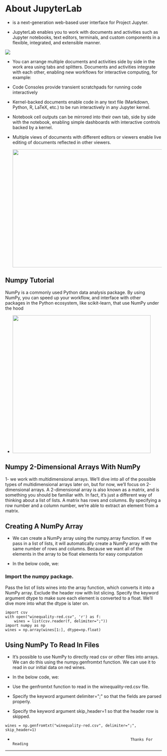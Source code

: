 # About JupyterLab

- is a next-generation web-based user interface for Project Jupyter.

- JupyterLab enables you to work with documents and activities such as Jupyter notebooks, text editors, terminals, and custom components in a flexible, integrated, and extensible manner.

![](https://twilio-cms-prod.s3.amazonaws.com/original_images/jupyter_python_numpy.png)

- You can arrange multiple documents and activities side by side in the work area using tabs and splitters. Documents and activities integrate with each other, enabling new workflows for interactive computing, for example:

- Code Consoles provide transient scratchpads for running code interactively
- Kernel-backed documents enable code in any text file (Markdown, Python, R, LaTeX, etc.) to be run interactively in any Jupyter kernel.
- Notebook cell outputs can be mirrored into their own tab, side by side with the notebook, enabling simple dashboards with interactive controls backed by a kernel.
- Multiple views of documents with different editors or viewers enable live editing of documents reflected in other viewers.

     <img src="https://miro.medium.com/max/2026/1*1NPXBpuAhE3kWfS79RHlsA.gif" width="600px" height="380px">

## Numpy Tutorial

NumPy is a commonly used Python data analysis package. By using NumPy, you can speed up your workflow, and interface with other packages in the Python ecosystem, like scikit-learn, that use NumPy under the hood

- <img src="https://www.edureka.co/blog/wp-content/uploads/2017/07/Python-Numpy_05.gif" width="444px">

## Numpy 2-Dimensional Arrays With NumPy

1- we work with multidimensional arrays. We’ll dive into all of the possible types of multidimensional arrays later on, but for now, we’ll focus on 2-dimensional arrays. A 2-dimensional array is also known as a matrix, and is something you should be familiar with. In fact, it’s just a different way of thinking about a list of lists. A matrix has rows and columns. By specifying a row number and a column number, we’re able to extract an element from a matrix.

## Creating A NumPy Array

- We can create a NumPy array using the numpy.array function. If we pass in a list of lists, it will automatically create a NumPy array with the same number of rows and columns. Because we want all of the elements in the array to be float elements for easy computation

- In the below code, we:

### Import the numpy package.

Pass the list of lists wines into the array function, which converts it into a NumPy array.
Exclude the header row with list slicing.
Specify the keyword argument dtype to make sure each element is converted to a float. We’ll dive more into what the dtype is later on.

```
import csv
with open("winequality-red.csv", 'r') as f:
    wines = list(csv.reader(f, delimiter=";"))
import numpy as np
wines = np.array(wines[1:], dtype=np.float)
```

## Using NumPy To Read In Files

- It’s possible to use NumPy to directly read csv or other files into arrays. We can do this using the numpy.genfromtxt function. We can use it to read in our initial data on red wines.

- In the below code, we:

- Use the genfromtxt function to read in the winequality-red.csv file.
- Specify the keyword argument delimiter=";" so that the fields are parsed properly.
- Specify the keyword argument skip_header=1 so that the header row is skipped.

```
wines = np.genfromtxt("winequality-red.csv", delimiter=";", skip_header=1)
```

-                                                          Thanks For Reading

---

